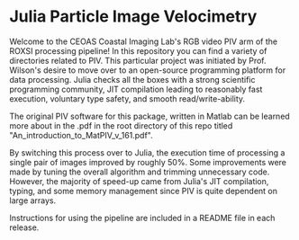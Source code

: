 # Julia Particle Image Velocimetry

Welcome to the CEOAS Coastal Imaging Lab's RGB video PIV arm of the ROXSI processing pipeline! In this repository you can find a variety of directories related to PIV. This particular project was initiated by Prof. Wilson's desire to move over to an open-source programming platform for data processing. Julia checks all the boxes with a strong scientific programming community, JIT compilation leading to reasonably fast execution, voluntary type safety, and smooth read/write-ability.

The original PIV software for this package, written in Matlab can be learned more about in the .pdf in the root directory of this repo titled "An_introduction_to_MatPIV_v_161.pdf".

By switching this process over to Julia, the execution time of processing a single pair of images improved by roughly 50%. Some improvements were made by tuning the overall algorithm and trimming unnecessary code. However, the majority of speed-up came from Julia's JIT compilation, typing, and some memory management since PIV is quite dependent on large arrays. 

Instructions for using the pipeline are included in a README file in each release.